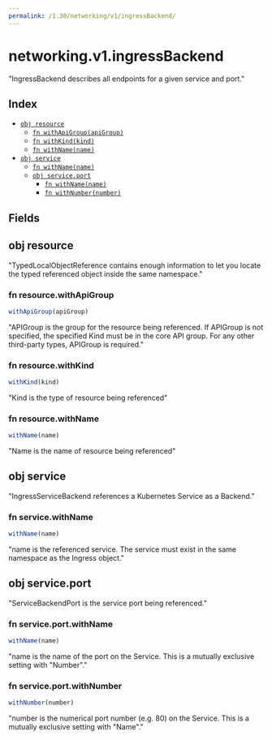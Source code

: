 ```yaml
---
permalink: /1.30/networking/v1/ingressBackend/
---
```


# networking.v1.ingressBackend

"IngressBackend describes all endpoints for a given service and port."

## Index

* [`obj resource`](#obj-resource)
  * [`fn withApiGroup(apiGroup)`](#fn-resourcewithapigroup)
  * [`fn withKind(kind)`](#fn-resourcewithkind)
  * [`fn withName(name)`](#fn-resourcewithname)
* [`obj service`](#obj-service)
  * [`fn withName(name)`](#fn-servicewithname)
  * [`obj service.port`](#obj-serviceport)
    * [`fn withName(name)`](#fn-serviceportwithname)
    * [`fn withNumber(number)`](#fn-serviceportwithnumber)

## Fields

## obj resource

"TypedLocalObjectReference contains enough information to let you locate the typed referenced object inside the same namespace."

### fn resource.withApiGroup

```ts
withApiGroup(apiGroup)
```

"APIGroup is the group for the resource being referenced. If APIGroup is not specified, the specified Kind must be in the core API group. For any other third-party types, APIGroup is required."

### fn resource.withKind

```ts
withKind(kind)
```

"Kind is the type of resource being referenced"

### fn resource.withName

```ts
withName(name)
```

"Name is the name of resource being referenced"

## obj service

"IngressServiceBackend references a Kubernetes Service as a Backend."

### fn service.withName

```ts
withName(name)
```

"name is the referenced service. The service must exist in the same namespace as the Ingress object."

## obj service.port

"ServiceBackendPort is the service port being referenced."

### fn service.port.withName

```ts
withName(name)
```

"name is the name of the port on the Service. This is a mutually exclusive setting with \"Number\"."

### fn service.port.withNumber

```ts
withNumber(number)
```

"number is the numerical port number (e.g. 80) on the Service. This is a mutually exclusive setting with \"Name\"."